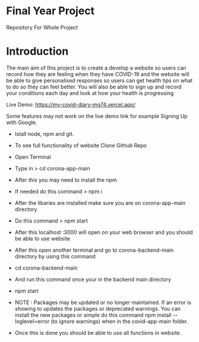 # Final Year Project
Repository For Whole Project 

# Introduction

The main aim of this project is to create a develop a website so users can record how they are feeling when they have COVID-19 and the website will be able to give personalised responses so users can get health tips on what to do so they can feel better. You will also be able to sign up and record your conditions each day and look at how your health is progressing


Live Demo: https://my-covid-diary-mg74.vercel.app/

Some features may not work on the live demo link for example Signing Up with Google.
* Istall node, npm and git. 
* To see full functionality of website Clone Github Repo
* Open Terminal
* Type in > cd corona-app-main
* After this you may need to install the npm
* If needed do this command > npm i
* After the libaries are installed make sure you are on corona-app-main directory
* Do this command > npm start
* After this localhost :3000 will open on your web browser and you should be able to use website
* After this open another terminal and go to corona-backend-main directory by using this command
* cd corona-backend-main
* And run this command once your in the backend main directory
* npm start
* NOTE : Packages may be updated or no longer maintained. If an error is showing to updates the packages or deprecated warnings. You can install the new packages or simple do this command npm install --loglevel=error (to ignore warnings) when in the covid-app-main folder. 

* Once this is done you should be able to use all functions in website. 
